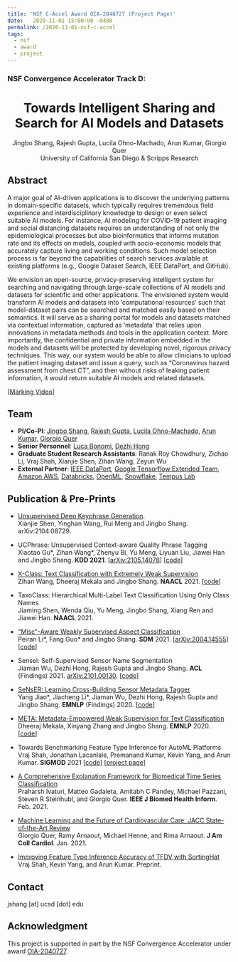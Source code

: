 ```yaml
---
title: 'NSF C-Accel Award OIA-2040727 (Project Page)'
date:   2020-11-01 15:00:00 -0400
permalink: /2020-11-01-nsf-c-accel
tags:
  - nsf
  - award
  - project
---
```


### NSF Convergence Accelerator Track D:
<center>
<h1>
Towards Intelligent Sharing and Search for AI Models and Datasets
</h1>
Jingbo Shang, Rajesh Gupta, Lucila Ohno-Machado, Arun Kumar, Giorgio Quer<br/>
University of California San Diego & Scripps Research<br/>
</center>

## Abstract

A major goal of AI-driven applications is to discover the underlying patterns in domain-specific datasets, which typically requires tremendous field experience and interdisciplinary knowledge to design or even select suitable AI models. For instance, AI modeling for COVID-19 patient imaging and social distancing datasets requires an understanding of not only the epidemiological processes but also bioinformatics that informs mutation rate and its effects on models, coupled with socio-economic models that accurately capture living and working conditions. Such model selection process is far beyond the capabilities of search services available at existing platforms (e.g., Google Dataset Search, IEEE DataPort, and GitHub).

We envision an open-source, privacy-preserving intelligent system for searching and navigating through large-scale collections of AI models and datasets for scientific and other applications. The envisioned system would transform AI models and datasets into ‘computational resources’ such that model-dataset pairs can be searched and matched easily based on their semantics. It will serve as a sharing portal for models and datasets matched via contextual information, captured as ‘metadata’ that relies upon innovations in metadata methods and tools in the application context. More importantly, the confidential and private information embedded in the models and datasets will be protected by developing novel, rigorous privacy techniques. This way, our system would be able to allow clinicians to upload the patient imaging dataset and issue a query, such as “Coronavirus hazard assessment from chest CT”, and then without risks of leaking patient information, it would return suitable AI models and related datasets.

[[Marking Video](https://youtu.be/-yG2ov24ikE)]

## Team

- **PI/Co-PI**: [Jingbo Shang](http://shangjingbo1226.github.io/), [Rajesh Gupta](http://mesl.ucsd.edu/gupta/), [Lucila Ohno-Machado](https://medschool.ucsd.edu/som/dbmi/people/faculty/Pages/lucila-ohno-machado.aspx), [Arun Kumar](http://cseweb.ucsd.edu/~arunkk/), [Giorgio Quer](https://www.scripps.edu/science-and-medicine/translational-institute/about/people/giorgio-quer/)
- **Senior Personnel**: [Luca Bonomi](https://medschool.ucsd.edu/som/dbmi/people/fellows/Pages/Luca-Bonomi,-PhD.aspx), [Dezhi Hong](https://cseweb.ucsd.edu/~dehong/)
- **Graduate Student Research Assistants**: Ranak Roy Chowdhury, Zichao Li, Vraj Shah, Xianjie Shen, Zihan Wang, Zeyun Wu
- **External Partner**: [IEEE DataPort](https://ieee-dataport.org/), [Google Tensorflow Extended Team](https://www.tensorflow.org/tfx), [Amazon AWS](https://aws.amazon.com/), [Databricks](https://databricks.com/), [OpenML](https://www.openml.org/), [Snowflake](https://www.snowflake.com/), [Tempus Lab](https://www.tempus.com/)

## Publication & Pre-Prints

* [Unsupervised Deep Keyphrase Generation](https://arxiv.org/abs/2104.08729). <br/>
Xianjie Shen, Yinghan Wang, Rui Meng and Jingbo Shang. arXiv:2104.08729.

* UCPhrase: Unsupervised Context-aware Quality Phrase Tagging <br/>
Xiaotao Gu\*, Zihan Wang\*, Zhenyu Bi, Yu Meng, Liyuan Liu, Jiawei Han and Jingbo Shang. **KDD 2021**. [[arXiv:2105.14078](https://arxiv.org/abs/2105.14078)] [[code](https://github.com/xgeric/UCPhrase-exp)]

* [X-Class: Text Classification with Extremely Weak Supervision](https://arxiv.org/abs/2010.12794) <br/>
Zihan Wang, Dheeraj Mekala and Jingbo Shang. **NAACL** 2021. [[code](https://github.com/ZihanWangKi/XClass)]

* TaxoClass: Hierarchical Multi-Label Text Classification Using Only Class Names <br/>
Jiaming Shen, Wenda Qiu, Yu Meng, Jingbo Shang, Xiang Ren and Jiawei Han. **NAACL** 2021.

* ["Misc"-Aware Weakly Supervised Aspect Classification](https://epubs.siam.org/doi/pdf/10.1137/1.9781611976700.53) <br/>
Peiran Li\*, Fang Guo\* and Jingbo Shang. **SDM** 2021. [[arXiv:2004.14555](https://arxiv.org/abs/2004.14555)] [[code](https://github.com/peiranli/ARYA)]

* Sensei: Self-Supervised Sensor Name Segmentation <br/>
Jiaman Wu, Dezhi Hong, Rajesh Gupta and Jingbo Shang. **ACL** (Findings) 2021. [arXiv:2101.00130](https://arxiv.org/abs/2101.00130). [[code](https://github.com/work4cs/sensei)]

* [SeNsER: Learning Cross-Building Sensor Metadata Tagger](https://www.dropbox.com/s/tsmu1h9fk90hgg6/%5BEMNLP%2720%20Findings%5DSeNsER-%20Learning%20Cross-Building%20Sensor%20Metadata%20Tagger.pdf?dl=1) <br/>
Yang Jiao\*, Jiacheng Li\*, Jiaman Wu, Dezhi Hong, Rajesh Gupta and Jingbo Shang. **EMNLP** (Findings) 2020. [[code](https://github.com/JiachengLi1995/SeNsER)]

* [META: Metadata-Empowered Weak Supervision for Text Classification](https://www.dropbox.com/s/95mtglly9bydj5i/%5BEMNLP%2720%5DMETA-%20Metadata-Empowered%20Weak%20Supervision%20for%20Text%20Classification.pdf?dl=1) <br/>
Dheeraj Mekala, Xinyang Zhang and Jingbo Shang. **EMNLP** 2020. [[code](https://github.com/dheeraj7596/META)]

* Towards Benchmarking Feature Type Inference for AutoML Platforms<br/>
Vraj Shah, Jonathan Lacanlale, Premanand Kumar, Kevin Yang, and Arun Kumar. **SIGMOD** 2021 [[code](https://github.com/mltypebench/MLFeatureTypeInference)] [[project page](https://adalabucsd.github.io/sortinghat.html)]

* [A Comprehensive Explanation Framework for Biomedical Time Series Classification](https://pubmed.ncbi.nlm.nih.gov/33617456/)<br/>
Praharsh Ivaturi, Matteo Gadaleta, Amitabh C Pandey, Michael Pazzani, Steven R Steinhubl, and Giorgio Quer. **IEEE J Biomed Health Inform**. Feb. 2021.

* [Machine Learning and the Future of Cardiovascular Care: JACC State-of-the-Art Review](https://pubmed.ncbi.nlm.nih.gov/33478654/)<br/>
Giorgio Quer, Ramy Arnaout, Michael Henne, and Rima Arnaout. **J Am Coll Cardiol**. Jan. 2021.

* [Improving Feature Type Inference Accuracy of TFDV with SortingHat](https://adalabucsd.github.io/papers/TR_2020_TFDV.pdf)<br/>
Vraj Shah, Kevin Yang, and Arun Kumar. Preprint.


## Contact

jshang [at] ucsd [dot] edu


## Acknowledgment

This project is supported in part by the NSF Convergence Accelerator under award [OIA-2040727](https://app.dimensions.ai/details/grant/grant.9399212).